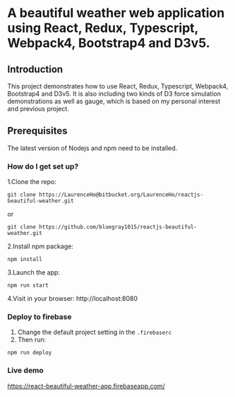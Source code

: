 # A beautiful weather web application using React, Redux, Typescript, Webpack4, Bootstrap4 and D3v5.

## Introduction
This project demonstrates how to use React, Redux, Typescript, Webpack4, Bootstrap4 and D3v5. It is also including two kinds of D3 force simulation demonstrations as well as gauge, which is based on my personal interest and previous project. 

## Prerequisites
The latest version of Nodejs and npm need to be installed.

### How do I get set up? ###

1.Clone the repo: 
```
git clone https://LaurenceHo@bitbucket.org/LaurenceHo/reactjs-beautiful-weather.git
```
or
```
git clone https://github.com/bluegray1015/reactjs-beautiful-weather.git
```

2.Install npm package: 
```
npm install
```

3.Launch the app: 
```
npm run start
```

4.Visit in your browser: http://localhost:8080

### Deploy to firebase
1. Change the default project setting in the `.firebaserc`
2. Then run:
```
npm run deploy
```

### Live demo
https://react-beautiful-weather-app.firebaseapp.com/